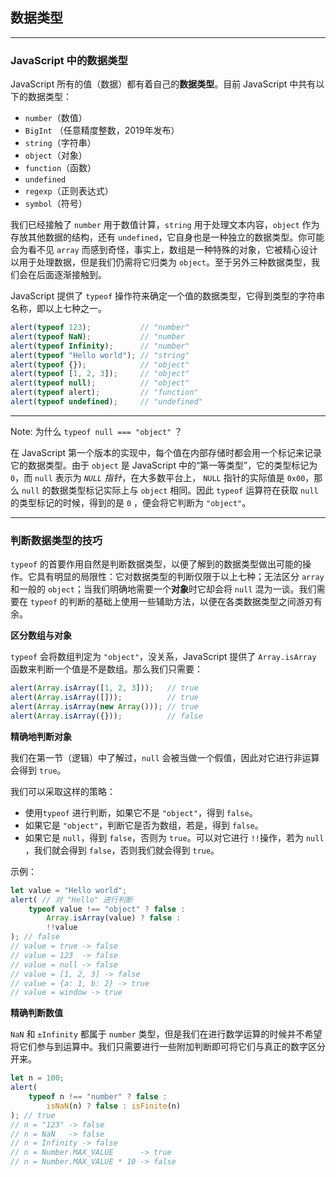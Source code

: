 ## 数据类型

---

### JavaScript 中的数据类型

JavaScript 所有的值（数据）都有着自己的**数据类型**。目前 JavaScript 中共有以下的数据类型：

- `number`（数值）
- `BigInt` （任意精度整数，2019年发布）
- `string`（字符串）
- `object`（对象）
- `function`（函数）
- `undefined`
- `regexp`（正则表达式）
- `symbol`（符号）

我们已经接触了 `number` 用于数值计算，`string` 用于处理文本内容，`object` 作为存放其他数据的结构，还有 `undefined`，它自身也是一种独立的数据类型。你可能会为看不见 `array` 而感到奇怪，事实上，数组是一种特殊的对象，它被精心设计以用于处理数据，但是我们仍需将它归类为 `object`。至于另外三种数据类型，我们会在后面逐渐接触到。

JavaScript 提供了 `typeof` 操作符来确定一个值的数据类型，它得到类型的字符串名称，即以上七种之一。

```javascript
alert(typeof 123);           // "number"
alert(typeof NaN);           // "number
alert(typeof Infinity);      // "number"
alert(typeof "Hello world"); // "string"
alert(typeof {});            // "object"
alert(typeof [1, 2, 3]);     // "object"
alert(typeof null);          // "object"
alert(typeof alert);         // "function"
alert(typeof undefined);     // "undefined"
```



---
Note: 为什么 `typeof null === "object"` ？

在 JavaScript 第一个版本的实现中，每个值在内部存储时都会用一个标记来记录它的数据类型。由于 `object` 是 JavaScript 中的“第一等类型”，它的类型标记为 `0`，而 `null` 表示为 *`NULL` 指针*，在大多数平台上， `NULL` 指针的实际值是 `0x00`，那么 `null` 的数据类型标记实际上与 `object` 相同。因此 `typeof` 运算符在获取 `null` 的类型标记的时候，得到的是 `0` ，便会将它判断为 `"object"`。

---





### 判断数据类型的技巧

`typeof` 的首要作用自然是判断数据类型，以便了解到的数据类型做出可能的操作。它具有明显的局限性：它对数据类型的判断仅限于以上七种；无法区分 `array` 和一般的 `object`；当我们明确地需要一个**对象**时它却会将 `null` 混为一谈。我们需要在 `typeof` 的判断的基础上使用一些辅助方法，以便在各类数据类型之间游刃有余。

**区分数组与对象**

`typeof` 会将数组判定为 `"object"`，没关系，JavaScript 提供了 `Array.isArray` 函数来判断一个值是不是数组。那么我们只需要：

```javascript
alert(Array.isArray([1, 2, 3]));   // true
alert(Array.isArray([]));          // true
alert(Array.isArray(new Array())); // true
alert(Array.isArray({}));          // false
```



**精确地判断对象**

我们在第一节（逻辑）中了解过，`null` 会被当做一个假值，因此对它进行非运算会得到 `true`。

我们可以采取这样的策略：

- 使用`typeof` 进行判断，如果它不是 `"object"`，得到 `false`。
- 如果它是 `"object"`，判断它是否为数组，若是，得到 `false`。
- 如果它是 `null`，得到 `false`，否则为 `true`。可以对它进行 `!!`操作，若为 `null` ，我们就会得到 `false`，否则我们就会得到 `true`。

示例：

```javascript
let value = "Hello world";
alert( // 对 "Hello" 进行判断
    typeof value !== "object" ? false :
        Array.isArray(value) ? false :
        !!value
); // false
// value = true -> false
// value = 123  -> false
// value = null -> false
// value = [1, 2, 3] -> false
// value = {a: 1, b: 2} -> true
// value = window -> true
```

**精确判断数值**

`NaN` 和 `±Infinity` 都属于 `number` 类型，但是我们在进行数学运算的时候并不希望将它们参与到运算中。我们只需要进行一些附加判断即可将它们与真正的数字区分开来。

```javascript
let n = 100;
alert(
    typeof n !== "number" ? false :
        isNaN(n) ? false : isFinite(n)
); // true
// n = "123" -> false
// n = NaN   -> false
// n = Infinity -> false
// n = Number.MAX_VALUE      -> true
// n = Number.MAX_VALUE * 10 -> false
```





